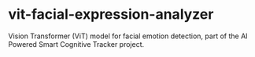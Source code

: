 # vit-facial-expression-analyzer
Vision Transformer (ViT) model for facial emotion detection, part of the AI Powered Smart Cognitive Tracker project.
